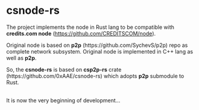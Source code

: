 # csnode-rs
The project implements the node in Rust lang to be compatible with <b>credits.com node</b> (https://github.com/CREDITSCOM/node).
<p>Original node is based on <b>p2p</b> (https://github.com/SychevS/p2p) repo as complete network subsystem. Original node is implemented in C++ lang as well as <b>p2p</b>.
<p>So, the <b>csnode-rs</b> is based on <b>csp2p-rs</b> crate (https://github.com/0xAAE/csnode-rs) which adopts <b>p2p</b> submodule to Rust.
<br/><br/>
<p>It is now the very beginning of development...
